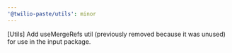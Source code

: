 ```yaml
---
'@twilio-paste/utils': minor
---
```


[Utils] Add useMergeRefs util (previously removed because it was unused) for use in the input package.
